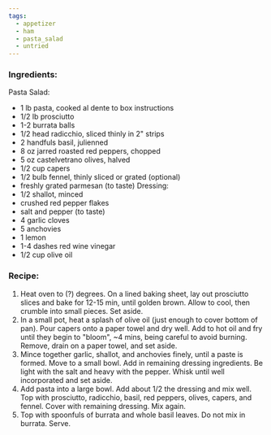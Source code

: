 ```yaml
---
tags:
  - appetizer
  - ham
  - pasta_salad
  - untried
---
```

### Ingredients:
Pasta Salad:
- 1 lb pasta, cooked al dente to box instructions
- 1/2 lb prosciutto
- 1-2 burrata balls
- 1/2 head radicchio, sliced thinly in  2" strips
- 2 handfuls basil, julienned
- 8 oz jarred roasted red peppers, chopped
- 5 oz castelvetrano olives, halved
- 1/2 cup capers
- 1/2 bulb fennel, thinly sliced or grated (optional)
- freshly grated parmesan (to taste)
Dressing: 
- 1/2 shallot, minced
- crushed red pepper flakes
- salt and pepper (to taste)
- 4 garlic cloves
- 5 anchovies
- 1 lemon
- 1-4 dashes red wine vinegar
- 1/2 cup olive oil

### Recipe:
1. Heat oven to (?) degrees. On a lined baking sheet, lay out prosciutto slices and bake for 12-15 min, until golden brown. Allow to cool, then crumble into small pieces. Set aside.
2. In a small pot, heat a splash of olive oil (just enough to cover bottom of pan). Pour capers onto a paper towel and dry well. Add to hot oil and fry until they begin to "bloom", ~4 mins, being careful to avoid burning. Remove, drain on a paper towel, and set aside. 
3. Mince together garlic, shallot, and anchovies finely, until a paste is formed. Move to a small bowl. Add in remaining dressing ingredients. Be light with the salt and heavy with the pepper. Whisk until well incorporated and set aside. 
4. Add pasta into a large bowl. Add about 1/2 the dressing and mix well. Top with prosciutto, radicchio, basil, red peppers, olives, capers, and fennel. Cover with remaining dressing. Mix again. 
5. Top with spoonfuls of burrata and whole basil leaves. Do not mix in burrata. Serve. 